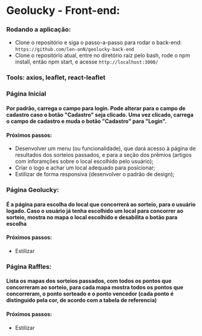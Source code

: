 # Geolucky - Front-end:
### Rodando a aplicação:
- Clone o repositório e siga o passo-a-passo para rodar o back-end: ```https://github.com/len-onN/geolucky-back-end```
- Clone o repositório atual, entre no diretório raiz pelo bash, rode o npm install, então npm start, e acesse ```http://localhost:3000/```
### Tools: axios, leaflet, react-leaflet
### Página Inicial
#### Por padrão, carrega o campo para login. Pode alterar para o campo de cadastro caso o botão "Cadastro" seja clicado. Uma vez clicado, carrega o campo de cadastro e muda o botão "Cadastro" para "Login".
#### Próximos passos: 
- Desenvolver um menu (ou funcionalidade), que dará acesso à página de resultados dos sorteios passados, e para a seção dos prêmios (artigos com inforamções sobre o local escolhido pelo usuário);
- Criar o logo e achar um local adequado para posicionar;
- Estilizar de forma responsiva (desenvolver o padrão de design);
### Página Geolucky:
#### É a página para escolha do local que concorrerá ao sorteio, para o usuário logado. Caso o usuário já tenha escolhido um local para concorrer ao sorteio, mostra no mapa o local escolhido e desabilita o botão para escolha
#### Próximos passos:
- Estilizar
### Página Raffles:
#### Lista os mapas dos sorteios passados, com todos os pontos que concorreram ao sorteio, para cada mapa mostra todos os pontos que concorreram, o ponto sorteado e o ponto vencedor (cada ponto é distinguido pela cor, de acordo com a tabela de referencia)
#### Próximos passos:
- Estilizar